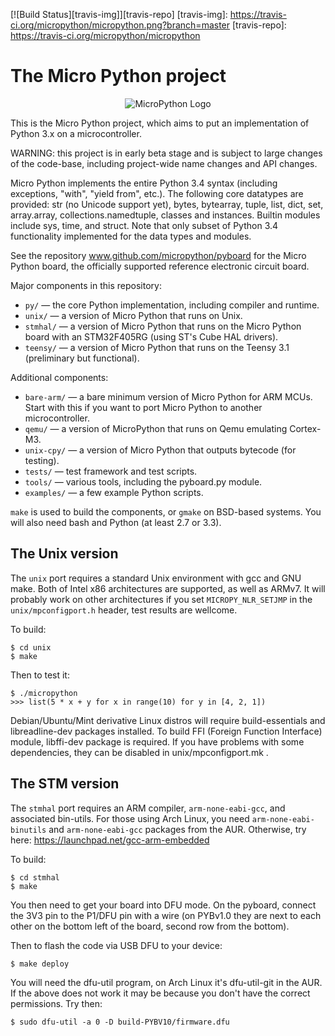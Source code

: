 [![Build Status][travis-img]][travis-repo]
[travis-img]:  https://travis-ci.org/micropython/micropython.png?branch=master
[travis-repo]: https://travis-ci.org/micropython/micropython

The Micro Python project
========================
<p align="center">
  <img src="https://raw2.github.com/micropython/micropython/master/logo/upython-with-micro.jpg" alt="MicroPython Logo"/>
</p>

This is the Micro Python project, which aims to put an implementation
of Python 3.x on a microcontroller.

WARNING: this project is in early beta stage and is subject to large
changes of the code-base, including project-wide name changes and API
changes.

Micro Python implements the entire Python 3.4 syntax (including exceptions,
"with", "yield from", etc.).  The following core datatypes are provided:
str (no Unicode support yet), bytes, bytearray, tuple, list, dict, set,
array.array, collections.namedtuple, classes and instances.  Builtin
modules include sys, time, and struct.  Note that only subset of
Python 3.4 functionality implemented for the data types and modules.

See the repository www.github.com/micropython/pyboard for the Micro
Python board, the officially supported reference electronic circuit board.

Major components in this repository:
- `py/` — the core Python implementation, including compiler and runtime.
- `unix/` — a version of Micro Python that runs on Unix.
- `stmhal/` — a version of Micro Python that runs on the Micro Python board
  with an STM32F405RG (using ST's Cube HAL drivers).
- `teensy/` — a version of Micro Python that runs on the Teensy 3.1
  (preliminary but functional).

Additional components:
- `bare-arm/` — a bare minimum version of Micro Python for ARM MCUs.  Start
  with this if you want to port Micro Python to another microcontroller.
- `qemu/` — a version of MicroPython that runs on Qemu emulating Cortex-M3.
- `unix-cpy/` — a version of Micro Python that outputs bytecode (for testing).
- `tests/` — test framework and test scripts.
- `tools/` — various tools, including the pyboard.py module.
- `examples/` — a few example Python scripts.

`make` is used to build the components, or `gmake` on BSD-based systems.
You will also need bash and Python (at least 2.7 or 3.3).

The Unix version
----------------

The `unix` port requires a standard Unix environment with gcc and GNU make.
Both of Intel x86 architectures are supported, as well as ARMv7. It will
probably work on other architectures if you set `MICROPY_NLR_SETJMP` in the
`unix/mpconfigport.h` header, test results are wellcome.

To build:

    $ cd unix
    $ make

Then to test it:

    $ ./micropython
    >>> list(5 * x + y for x in range(10) for y in [4, 2, 1])

Debian/Ubuntu/Mint derivative Linux distros will require build-essentials and
libreadline-dev packages installed. To build FFI (Foreign Function Interface)
module, libffi-dev package is required. If you have problems with some
dependencies, they can be disabled in unix/mpconfigport.mk .

The STM version
---------------

The `stmhal` port requires an ARM compiler, `arm-none-eabi-gcc`, and associated
bin-utils.  For those using Arch Linux, you need `arm-none-eabi-binutils` and
`arm-none-eabi-gcc` packages from the AUR.  Otherwise, try here:
https://launchpad.net/gcc-arm-embedded

To build:

    $ cd stmhal
    $ make

You then need to get your board into DFU mode.  On the pyboard, connect the
3V3 pin to the P1/DFU pin with a wire (on PYBv1.0 they are next to each other
on the bottom left of the board, second row from the bottom).

Then to flash the code via USB DFU to your device:

    $ make deploy

You will need the dfu-util program, on Arch Linux it's dfu-util-git in the
AUR.  If the above does not work it may be because you don't have the
correct permissions.  Try then:

    $ sudo dfu-util -a 0 -D build-PYBV10/firmware.dfu

